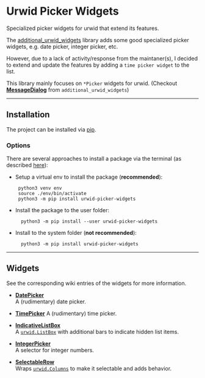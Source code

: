 # Urwid Picker Widgets

Specialized picker widgets for urwid that extend its features.

The [additional_urwid_widgets](https://github.com/AFoeee/additional_urwid_widgets) library adds some good specialized picker widgets, e.g. date picker, integer picker, etc.

However, due to a lack of activity/response from the maintaner(s), I decided to extend and update the features by adding a `time picker widget` to the list.

This library mainly focuses on `*Picker` widgets for urwid. (Checkout [**MessageDialog**](https://github.com/AFoeee/additional_urwid_widgets/wiki/MessageDialog) from `additional_urwid_widgets`)

***


## Installation

The project can be installed via [pip](https://pypi.org/project/urwid-picker-widgets/).


### Options

There are several approaches to install a package via the terminal (as described [here](https://github.com/googlesamples/assistant-sdk-python/issues/236#issuecomment-383039470)):
*  Setup a virtual env to install the package (**recommended**):

        python3 venv env
        source ./env/bin/activate
        python3 -m pip install urwid-picker-widgets
    
* Install the package to the user folder:

        python3 -m pip install --user urwid-picker-widgets
    
* Install to the system folder (**not recommended**):

        python3 -m pip install urwid-picker-widgets

***


## Widgets

See the corresponding wiki entries of the widgets for more information.

* [**DatePicker**](https://github.com/Ezio-Sarthak/urwid_picker_widgets/wiki/DatePicker)  
A (rudimentary) date picker.

* [**TimePicker**](https://github.com/Ezio-Sarthak/urwid_picker_widgets/wiki/TimePicker) 
A (rudimentary) time picker.

* [**IndicativeListBox**](https://github.com/Ezio-Sarthak/urwid_picker_widgets/wiki/IndicativeListBox)  
A [`urwid.ListBox`](http://urwid.org/reference/widget.html#listbox) with additional bars to indicate hidden list items.

* [**IntegerPicker**](https://github.com/Ezio-Sarthak/urwid_picker_widgets/wiki/IntegerPicker)  
A selector for integer numbers.

* [**SelectableRow**](https://github.com/Ezio-Sarthak/urwid_picker_widgets/wiki/SelectableRow)  
Wraps [`urwid.Columns`](http://urwid.org/reference/widget.html#columns) to make it selectable and adds behavior.
